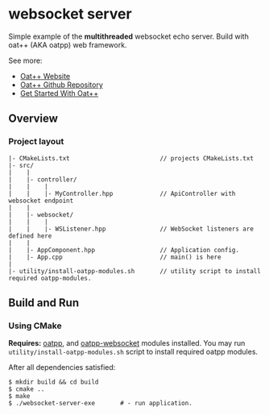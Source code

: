# websocket server

Simple example of the **multithreaded** websocket echo server. Build with oat++ (AKA oatpp) web framework.

See more:

- [Oat++ Website](https://oatpp.io/)
- [Oat++ Github Repository](https://github.com/oatpp/oatpp)
- [Get Started With Oat++](https://oatpp.io/docs/start)

## Overview

### Project layout

```
|- CMakeLists.txt                         // projects CMakeLists.txt
|- src/
|    |
|    |- controller/
|    |    |
|    |    |- MyController.hpp             // ApiController with websocket endpoint
|    |
|    |- websocket/
|    |    |
|    |    |- WSListener.hpp               // WebSocket listeners are defined here
|    |
|    |- AppComponent.hpp                  // Application config. 
|    |- App.cpp                           // main() is here
|
|- utility/install-oatpp-modules.sh       // utility script to install required oatpp-modules.  
```

## Build and Run

### Using CMake

**Requires:** [oatpp](https://github.com/oatpp/oatpp), and [oatpp-websocket](https://github.com/oatpp/oatpp-websocket) 
modules installed. You may run `utility/install-oatpp-modules.sh` 
script to install required oatpp modules.

After all dependencies satisfied:

```
$ mkdir build && cd build
$ cmake ..
$ make 
$ ./websocket-server-exe       # - run application.
```
